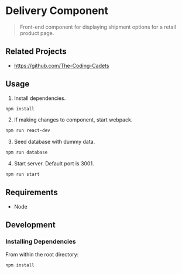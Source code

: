 # Delivery Component

> Front-end component for displaying shipment options for a retail product page.

## Related Projects

  - https://github.com/The-Coding-Cadets

## Usage

1. Install dependencies.

```sh
npm install
```
2. If making changes to component, start webpack.
```sh
npm run react-dev
```
3. Seed database with dummy data.
```sh
npm run database
```
4. Start server. Default port is 3001.
```sh
npm run start
```

## Requirements

- Node

## Development

### Installing Dependencies

From within the root directory:

```sh
npm install
```

